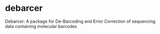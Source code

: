 # debarcer
Debarcer: A package for De-Barcoding and Error Correction of sequencing data containing molecular barcodes
